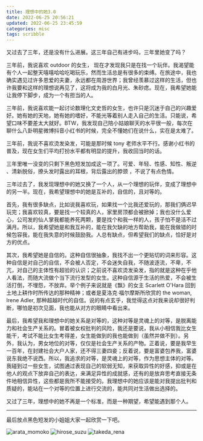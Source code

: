 ```yaml
---
title: 理想中的她3.0
date: 2022-06-25 20:56:21
updated: 2022-06-25 23:45:59
categories: misc
tags: scribble
---
```


又过去了三年，还是没有什么进展。这三年自己有进步吗，三年里她变了吗？

<!--more-->

三年前，我说喜欢 outdoor 的女生， 现在才发现我只是在找一个玩伴。我渴望能有个人一起整天嘻嘻哈哈吃喝玩乐，然而生活总是有很多的束缚。在旅途中，我也确实遇见过许多恩爱的夫妻，永远都在周游世界；我曾经羡慕过这样的生活，但也许我要和这样的理想说再见了，这将成为我的白月光、朱砂痣。现在，我希望她能让我停下脚步，成为一个有担当的人。

三年前，我说喜欢能一起讨论数理化文史哲的女生，也许只是沉迷于自己的兴趣爱好。她有她的天地，她有她的嗜好，不能光等着别人走入自己的生活。只能说，希望口味不要差太大就好。BTW，我发现自己陪小姑娘聊天的水平很一般，每次在聊什么八卦明星微博抖音小红书的时候，完全不懂她们在说什么，实在是太难了。

三年前，我说不喜欢烫发染发，可能是那时候 tony 老师水平不行。感谢小红书的普及，现在女生们平均打扮水平都有明显的提升，我收回当时的话。

三年里唯一没变的只剩下黑色短发加成这一项了。可爱、年轻、性感、知性、叛逆 、清新脱俗，撩头发时露出的耳根，背后露出的脖颈 ，不说了有点色情。

三年过去了，我发现理想中的她又换了一个人，从一个理想的玩伴，变成了理想中的另一半。现在，我希望理想中的她是互补的，自信的，且对等的。

首先，我有很多缺点，比如说我喜欢玩，如果找一个比我还爱玩的，那我们俩迟早玩完；我喜欢较真，要是找一个较真的人，家里房顶都会被掀掉；我也没什么爱心，公司发的仙人掌我都能养死两颗，要是找个和我一样的人，孩子怕不是活不过满月。所以，我希望她是和我互补的，能在我欠缺的地方帮助我，能在我做错的时候包容我，能在我失意的时候鼓励我。人总有缺点，但希望我们的缺点，恰好是对方的优点。

其次，我希望她是自信的。这种自信很抽象，我找不出一个更贴切的词来形容。这种自信是对自己的自信，不会被人否定，不会迷失自我，不随波逐流，不卑，不亢，对自己的主体性有超验的认识；之前说不喜欢烫发染发，指的就是这种在乎他人看法，而随大流做个当下流行发型的女生。这种自信源于生活的热爱，不会被生活打倒，不埋怨，不放弃。举个例子来说就是《飘》的女主 Scarlett O'Hara 回到土地上耕作时所传达的那种精神；或者是夏洛克·福尔摩斯所欣赏的 the woman, Irene Adler, 那种超越时代的自信。说的有点玄乎，我觉得这点对我来说却很好判断，哪怕是初次见面，我也能从对方的眼睛中看出来。

最后，我希望我和理想中的她关系是对等的，这种对等是灵魂上的对等，是脱离能力和社会生产关系的。冒着被女权批判的风险，我还是要说，我从小相信我比女生能干，考试不能比女生考得差，女生能做到的我也能做到（虽然并做不到）。另外，我认为，男女地位的对等，仅仅是社会生产关系的产物。正着说，要是我早生一百年，在封建社会大户人家，还不得三妻四妾；反着说，要是富婆包养我，富婆说东我绝不说西。所以，我追求的对等，是灵魂上的对等，作为思想主体的对等。我碰到过一些女生，试图通过表现自己的软弱无知，来获取异性的好感，抑或是在他人的观点下放弃自己的表达，来满足异性的成就感，还有的是放弃思考直接无条件地相信异性，这些都是我所不能接受的。我理想中的她应该是能对我提出批判和质疑的，能站在一个对等的位置上进行交流的，能共同对生活做出选择的。

又过了三年，理想中的她不再是一个标准，而是一种期望，希望能遇到那个人。

---

最后放点黑色短发的小姐姐大家一起欣赏一下吧。

![arata_momoko](arata_momoko.jpg)
![hirose_suzu](hirose_suzu.jpg)
![takeda_rena](takeda_rena.png)